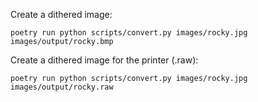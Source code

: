 Create a dithered image:

```
poetry run python scripts/convert.py images/rocky.jpg images/output/rocky.bmp
```

Create a dithered image for the printer (.raw):

```
poetry run python scripts/convert.py images/rocky.jpg images/output/rocky.raw
```

